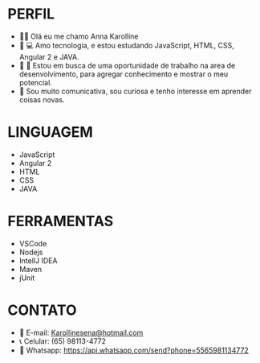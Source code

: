 # PERFIL

- :woman_technologist: Olá eu me chamo Anna Karolline
- :heartbeat: 	:computer: Amo tecnologia, e estou estudando JavaScript, HTML, CSS, Angular 2 e JAVA.
- :briefcase: :mag_right:	 Estou em busca de uma oportunidade de trabalho na area de desenvolvimento, para agregar conhecimento e mostrar o meu potencial. 
- :smiling_face_with_three_hearts: Sou muito comunicativa, sou curiosa e tenho interesse em aprender coisas novas. 

# LINGUAGEM 	

- JavaScript
- Angular 2
- HTML
- CSS
- JAVA

# FERRAMENTAS

- VSCode
- Nodejs
- IntellJ IDEA
- Maven 
- jUnit 

# CONTATO

- :e-mail: E-mail: Karollinesena@hotmail.com 
- :telephone_receiver: Celular: (65) 98113-4772
- :iphone: Whatsapp: https://api.whatsapp.com/send?phone=5565981134772
